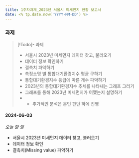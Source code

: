 ```yaml
---
title: 1주차과제_2023년 서울시 미세먼지 현황 보고서
date: <% tp.date.now('YYYY-MM-DD') %>
---
```

### 과제
> [!Todo]- 과제
> - 서울시 2023년 미세먼지 데이터 찾고, 불러오기
> - 데이터 정보 확인하기
 > - 결측치 파악하기
 > - 측정소명 별 통합대기환경지수 평균 구하기
>  - 통합대기환경지수 등급에 따른 개수 파악하기
 > - 2023년의 통합대기환경지수 추세를 나타내는 그래프 그리기
>  - 그래프를 통해 2023년 미세먼지가 어땠는지 설명하기
>  - + 추가적인 분석은 본인 판단 하에 진행

#### 2024-06-03
*오늘 할 일*
- 서울시 2023년 미세먼지 데이터 찾고, 불러오기
- 데이터 정보 확인
- 결측치(Missing value) 파악하기